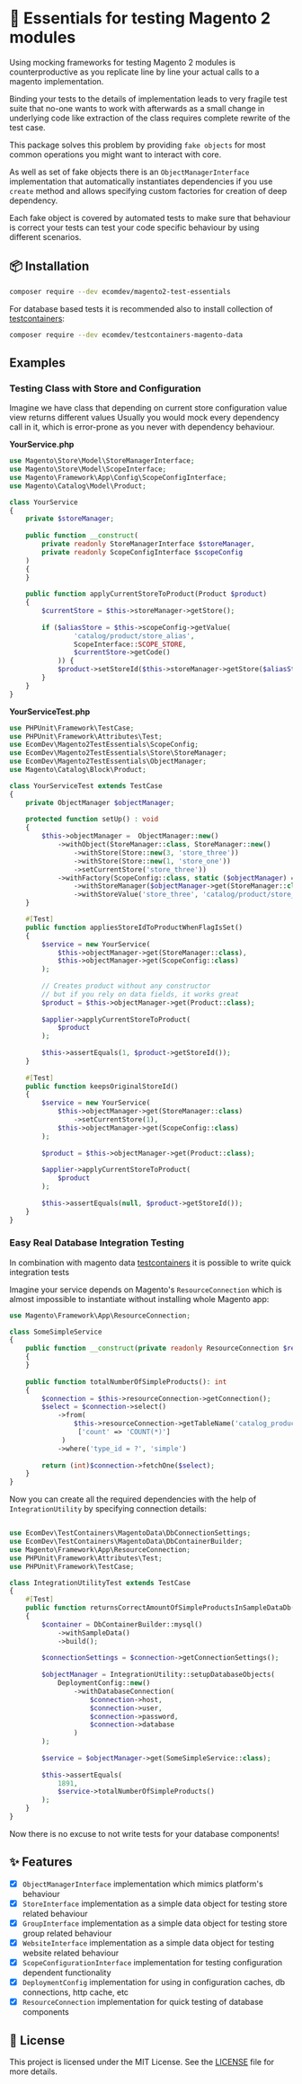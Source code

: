 # 🎯 Essentials for testing Magento 2 modules

Using mocking frameworks for testing Magento 2 modules is counterproductive as you replicate line by line your actual calls to a magento implementation.

Binding your tests to the details of implementation leads to very fragile test suite that no-one wants to work with afterwards as a small change in underlying code like extraction of the class requires complete rewrite of the test case. 

This package solves this problem by providing `fake objects` for most common operations you might want to interact with core.

As well as set of fake objects there is an  `ObjectManagerInterface` implementation that automatically instantiates dependencies if you use `create` method and allows specifying custom factories for creation of deep dependency.

Each fake object is covered by automated tests to make sure that behaviour is correct your tests can test your code specific behaviour by using different scenarios.


## 📦 Installation
```bash
composer require --dev ecomdev/magento2-test-essentials
```

For database based tests it is recommended also to install collection of [testcontainers](https://github.com/EcomDev/testcontainer-magento-data):
```bash
composer require --dev ecomdev/testcontainers-magento-data
```

## Examples

### Testing Class with Store and Configuration

Imagine we have class that depending on current store configuration value view returns different values
Usually you would mock every dependency call in it, which is error-prone as you never with dependency behaviour.

**YourService.php**
```php
use Magento\Store\Model\StoreManagerInterface;
use Magento\Store\Model\ScopeInterface;
use Magento\Framework\App\Config\ScopeConfigInterface;
use Magento\Catalog\Model\Product;

class YourService 
{
    private $storeManager;
    
    public function __construct(
        private readonly StoreManagerInterface $storeManager,
        private readonly ScopeConfigInterface $scopeConfig
    ) 
    {
    }
    
    public function applyCurrentStoreToProduct(Product $product) 
    {
        $currentStore = $this->storeManager->getStore();
        
        if ($aliasStore = $this->scopeConfig->getValue(
                'catalog/product/store_alias', 
                ScopeInterface::SCOPE_STORE,
                $currentStore->getCode()
            )) {
            $product->setStoreId($this->storeManager->getStore($aliasStore)->getId());
        }
    }
}
```

**YourServiceTest.php**
```php
use PHPUnit\Framework\TestCase;
use PHPUnit\Framework\Attributes\Test;
use EcomDev\Magento2TestEssentials\ScopeConfig;
use EcomDev\Magento2TestEssentials\Store\StoreManager;
use EcomDev\Magento2TestEssentials\ObjectManager;
use Magento\Catalog\Block\Product;

class YourServiceTest extends TestCase
{
    private ObjectManager $objectManager;
    
    protected function setUp() : void
    {
        $this->objectManager =  ObjectManager::new()
            ->withObject(StoreManager::class, StoreManager::new()
                ->withStore(Store::new(3, 'store_three'))
                ->withStore(Store::new(1, 'store_one'))
                ->setCurrentStore('store_three'))
            ->withFactory(ScopeConfig::class, static ($objectManager) => ScopeConfig::new()
                ->withStoreManager($objectManager->get(StoreManager::class))
                ->withStoreValue('store_three', 'catalog/product/store_alias', 1));
    }

    #[Test]
    public function appliesStoreIdToProductWhenFlagIsSet() 
    {
        $service = new YourService(
            $this->objectManager->get(StoreManager::class),
            $this->objectManager->get(ScopeConfig::class)
        );
        
        // Creates product without any constructor
        // but if you rely on data fields, it works great
        $product = $this->objectManager->get(Product::class); 
        
        $applier->applyCurrentStoreToProduct(
            $product
        );
        
        $this->assertEquals(1, $product->getStoreId());
    }
    
    #[Test]
    public function keepsOriginalStoreId() 
    {
        $service = new YourService(
            $this->objectManager->get(StoreManager::class)
                ->setCurrentStore(1),
            $this->objectManager->get(ScopeConfig::class)
        );
        
        $product = $this->objectManager->get(Product::class);
         
        $applier->applyCurrentStoreToProduct(
            $product
        );
        
        $this->assertEquals(null, $product->getStoreId());
    }
}
```

### Easy Real Database Integration Testing

In combination with magento data [testcontainers](https://github.com/EcomDev/testcontainer-magento-data-php) it is possible to write quick integration tests

Imagine your service depends on Magento's `ResourceConnection` which is almost impossible to instantiate without installing whole Magento app:
```php
use Magento\Framework\App\ResourceConnection;

class SomeSimpleService 
{
    public function __construct(private readonly ResourceConnection $resourceConnection)
    {
    }
    
    public function totalNumberOfSimpleProducts(): int 
    {
        $connection = $this->resourceConnection->getConnection();
        $select = $connection->select()
            ->from(
                $this->resourceConnection->getTableName('catalog_product_entity'),
                 ['count' => 'COUNT(*)']
             )
            ->where('type_id = ?', 'simple')
            
        return (int)$connection->fetchOne($select);
    }    
}
```

Now you can create all the required dependencies with the help of `IntegrationUtility` by specifying connection details:
```php

use EcomDev\TestContainers\MagentoData\DbConnectionSettings;
use EcomDev\TestContainers\MagentoData\DbContainerBuilder;
use Magento\Framework\App\ResourceConnection;
use PHPUnit\Framework\Attributes\Test;
use PHPUnit\Framework\TestCase;

class IntegrationUtilityTest extends TestCase
{
    #[Test]
    public function returnsCorrectAmountOfSimpleProductsInSampleDataDb()
    {
        $container = DbContainerBuilder::mysql()
            ->withSampleData()
            ->build();
        
        $connectionSettings = $connection->getConnectionSettings();
        
        $objectManager = IntegrationUtility::setupDatabaseObjects(
            DeploymentConfig::new()
                ->withDatabaseConnection(
                    $connection->host,
                    $connection->user,
                    $connection->password,
                    $connection->database
                )
        );
        
        $service = $objectManager->get(SomeSimpleService::class);
        
        $this->assertEquals(
            1891,
            $service->totalNumberOfSimpleProducts()
        );
    }
}
```

Now there is no excuse to not write tests for your database components!

##  ✨ Features

- [x] `ObjectManagerInterface` implementation which mimics platform's behaviour
- [x] `StoreInterface` implementation as a simple data object for testing store related behaviour
- [x] `GroupInterface` implementation as a simple data object for testing store group related behaviour
- [x] `WebsiteInterface` implementation as a simple data object for testing website related behaviour
- [x] `ScopeConfigurationInterface` implementation for testing configuration dependent functionality
- [x] `DeploymentConfig` implementation for using in configuration caches, db connections, http cache, etc
- [x] `ResourceConnection` implementation for quick testing of database components

## 📜 License

This project is licensed under the MIT License. See the [LICENSE](LICENSE) file for more details.
